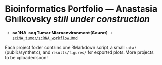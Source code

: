 # Bioinformatics Portfolio — Anastasia Ghilkovsky *still under construction*

- **scRNA-seq Tumor Microenvironment (Seurat)** → [`scRNA_tumor/scRNA_workflow.Rmd`](scRNA_tumor/scRNA_workflow.Rmd)

Each project folder contains one RMarkdown script, a small `data/` (public/synthetic), and `results/figures/` for exported plots. More projects to be uploaded soon!
